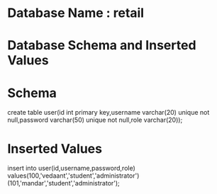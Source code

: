 # Database Name : retail
# Database Schema and Inserted Values

# Schema
create table user(id int primary key,username varchar(20) unique not null,password varchar(50) unique not null,role varchar(20));

# Inserted Values
insert into user(id,username,password,role) values(100,'vedaant','student','administrator')
(101,'mandar','student','administrator');


